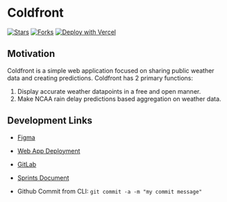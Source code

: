 # Coldfront
[![Stars](https://img.shields.io/github/stars/meta-lite/coldfront?style=social)](https://img.shields.io/github/stars/meta-lite/coldfront?style=social)
[![Forks](https://img.shields.io/github/forks/meta-lite/coldfront?style=social)](https://img.shields.io/github/forks/meta-lite/coldfront?style=social)
[![Deploy with Vercel](https://vercel.com/button)](https://coldfront.vercel.app/)

## Motivation 
Coldfront is a simple web application focused on sharing public weather data and creating predictions. Coldfront has 2 primary functions: 
1. Display accurate weather datapoints in a free and open manner. 
2. Make NCAA rain delay predictions based aggregation on weather data. 

## Development Links
* [Figma](https://www.figma.com/file/4YKSRrpRrl1zPKPdj4LwZT/UI%2FUX-Ideation?node-id=0%3A1&t=QFcSGKBKnQz8KMkr-0)
* [Web App Deployment](https://coldfrontanalytics.web.app/)
* [GitLab](https://git.uark.edu/mstang/coldfront/-/wikis/home)
* [Sprints Document](https://uark-my.sharepoint.com/:w:/g/personal/rmt019_uark_edu/EVeCtVPPRJJDtaBKlcYxSmUBnxIZ3L3mNdHZM-Ge21Szww?e=4%3AwKx2CP&at=9)

* Github Commit from CLI: ```git commit -a -m "my commit message"```
